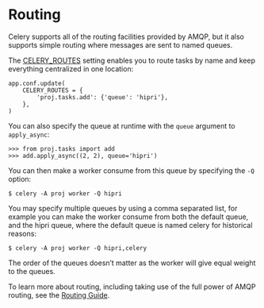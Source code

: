 # Routing

Celery supports all of the routing facilities provided by AMQP, but it also supports simple routing where messages are sent to named queues.

The [CELERY_ROUTES](http://docs.celeryproject.org/en/latest/configuration.html#std:setting-CELERY_ROUTES) setting enables you to route tasks by name and keep everything centralized in one location:

```
app.conf.update(
    CELERY_ROUTES = {
        'proj.tasks.add': {'queue': 'hipri'},
    },
)
```

You can also specify the queue at runtime with the `queue` argument to `apply_async`:

```
>>> from proj.tasks import add
>>> add.apply_async((2, 2), queue='hipri')
```

You can then make a worker consume from this queue by specifying the `-Q` option:

```
$ celery -A proj worker -Q hipri
```

You may specify multiple queues by using a comma separated list, for example you can make the worker consume from both the default queue, and the hipri queue, where the default queue is named celery for historical reasons:

```
$ celery -A proj worker -Q hipri,celery
```

The order of the queues doesn’t matter as the worker will give equal weight to the queues.

To learn more about routing, including taking use of the full power of AMQP routing, see the [Routing Guide](http://docs.celeryproject.org/en/latest/userguide/routing.html#guide-routing).